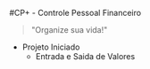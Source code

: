 #CP+ - Controle Pessoal Financeiro

> "Organize sua vida!"

- Projeto Iniciado
  - Entrada e Saida de Valores
